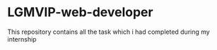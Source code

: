 # LGMVIP-web-developer
This  repository contains all the task which i had completed during my internship
